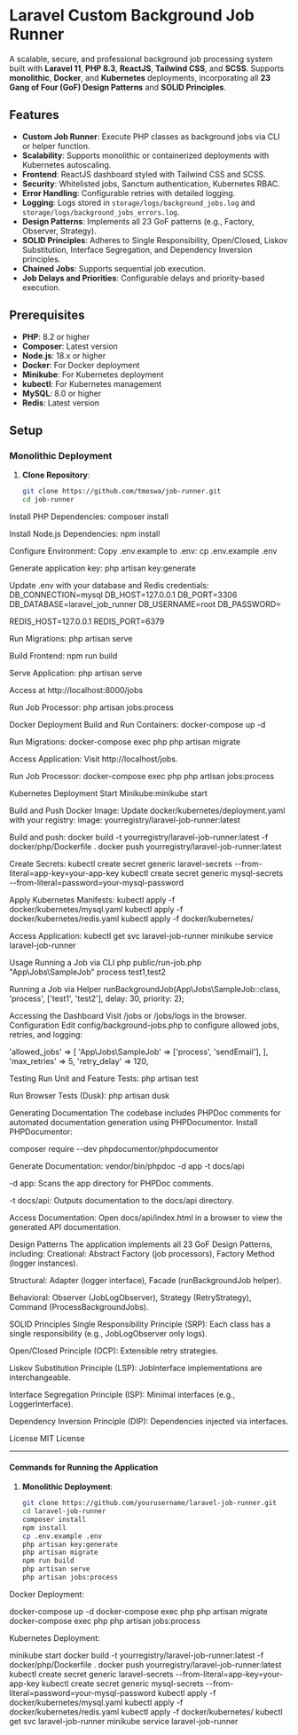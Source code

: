 # Laravel Custom Background Job Runner

A scalable, secure, and professional background job processing system built with **Laravel 11**, **PHP 8.3**, **ReactJS**, **Tailwind CSS**, and **SCSS**. Supports **monolithic**, **Docker**, and **Kubernetes** deployments, incorporating all **23 Gang of Four (GoF) Design Patterns** and **SOLID Principles**.

## Features
- **Custom Job Runner**: Execute PHP classes as background jobs via CLI or helper function.
- **Scalability**: Supports monolithic or containerized deployments with Kubernetes autoscaling.
- **Frontend**: ReactJS dashboard styled with Tailwind CSS and SCSS.
- **Security**: Whitelisted jobs, Sanctum authentication, Kubernetes RBAC.
- **Error Handling**: Configurable retries with detailed logging.
- **Logging**: Logs stored in `storage/logs/background_jobs.log` and `storage/logs/background_jobs_errors.log`.
- **Design Patterns**: Implements all 23 GoF patterns (e.g., Factory, Observer, Strategy).
- **SOLID Principles**: Adheres to Single Responsibility, Open/Closed, Liskov Substitution, Interface Segregation, and Dependency Inversion principles.
- **Chained Jobs**: Supports sequential job execution.
- **Job Delays and Priorities**: Configurable delays and priority-based execution.

## Prerequisites
- **PHP**: 8.2 or higher
- **Composer**: Latest version
- **Node.js**: 18.x or higher
- **Docker**: For Docker deployment
- **Minikube**: For Kubernetes deployment
- **kubectl**: For Kubernetes management
- **MySQL**: 8.0 or higher
- **Redis**: Latest version

## Setup

### Monolithic Deployment
1. **Clone Repository**:
   ```bash
   git clone https://github.com/tmoswa/job-runner.git
   cd job-runner

Install PHP Dependencies: composer install

Install Node.js Dependencies: npm install

Configure Environment:
Copy .env.example to .env: cp .env.example .env

Generate application key: php artisan key:generate

Update .env with your database and Redis credentials:
DB_CONNECTION=mysql
DB_HOST=127.0.0.1
DB_PORT=3306
DB_DATABASE=laravel_job_runner
DB_USERNAME=root
DB_PASSWORD=

REDIS_HOST=127.0.0.1
REDIS_PORT=6379


Run Migrations:
php artisan serve

Build Frontend:
npm run build

Serve Application:
php artisan serve

Access at http://localhost:8000/jobs

Run Job Processor: php artisan jobs:process

Docker Deployment
Build and Run Containers: docker-compose up -d

Run Migrations:
docker-compose exec php php artisan migrate

Access Application:
Visit http://localhost/jobs.

Run Job Processor:
docker-compose exec php php artisan jobs:process

Kubernetes Deployment
Start Minikube:minikube start

Build and Push Docker Image:
Update docker/kubernetes/deployment.yaml with your registry:
image: yourregistry/laravel-job-runner:latest

Build and push:
docker build -t yourregistry/laravel-job-runner:latest -f docker/php/Dockerfile .
docker push yourregistry/laravel-job-runner:latest

Create Secrets:
kubectl create secret generic laravel-secrets --from-literal=app-key=your-app-key
kubectl create secret generic mysql-secrets --from-literal=password=your-mysql-password

Apply Kubernetes Manifests:
kubectl apply -f docker/kubernetes/mysql.yaml
kubectl apply -f docker/kubernetes/redis.yaml
kubectl apply -f docker/kubernetes/

Access Application:
kubectl get svc laravel-job-runner
minikube service laravel-job-runner


Usage
Running a Job via CLI
php public/run-job.php "App\Jobs\SampleJob" process test1,test2

Running a Job via Helper
runBackgroundJob(App\Jobs\SampleJob::class, 'process', ['test1', 'test2'], delay: 30, priority: 2);

Accessing the Dashboard
Visit /jobs or /jobs/logs in the browser.
Configuration
Edit config/background-jobs.php to configure allowed jobs, retries, and logging:

'allowed_jobs' => [
'App\Jobs\SampleJob' => ['process', 'sendEmail'],
],
'max_retries' => 5,
'retry_delay' => 120,


Testing
Run Unit and Feature Tests:
php artisan test

Run Browser Tests (Dusk):
php artisan dusk

Generating Documentation
The codebase includes PHPDoc comments for automated documentation generation using PHPDocumentor.
Install PHPDocumentor:

composer require --dev phpdocumentor/phpdocumentor

Generate Documentation:
vendor/bin/phpdoc -d app -t docs/api

-d app: Scans the app directory for PHPDoc comments.

-t docs/api: Outputs documentation to the docs/api directory.

Access Documentation:
Open docs/api/index.html in a browser to view the generated API documentation.

Design Patterns
The application implements all 23 GoF Design Patterns, including:
Creational: Abstract Factory (job processors), Factory Method (logger instances).

Structural: Adapter (logger interface), Facade (runBackgroundJob helper).

Behavioral: Observer (JobLogObserver), Strategy (RetryStrategy), Command (ProcessBackgroundJobs).

SOLID Principles
Single Responsibility Principle (SRP): Each class has a single responsibility (e.g., JobLogObserver only logs).

Open/Closed Principle (OCP): Extensible retry strategies.

Liskov Substitution Principle (LSP): JobInterface implementations are interchangeable.

Interface Segregation Principle (ISP): Minimal interfaces (e.g., LoggerInterface).

Dependency Inversion Principle (DIP): Dependencies injected via interfaces.










License
MIT License


---

#### Commands for Running the Application

1. **Monolithic Deployment**:
   ```bash
   git clone https://github.com/yourusername/laravel-job-runner.git
   cd laravel-job-runner
   composer install
   npm install
   cp .env.example .env
   php artisan key:generate
   php artisan migrate
   npm run build
   php artisan serve
   php artisan jobs:process

Docker Deployment:

docker-compose up -d
docker-compose exec php php artisan migrate
docker-compose exec php php artisan jobs:process


Kubernetes Deployment:

minikube start
docker build -t yourregistry/laravel-job-runner:latest -f docker/php/Dockerfile .
docker push yourregistry/laravel-job-runner:latest
kubectl create secret generic laravel-secrets --from-literal=app-key=your-app-key
kubectl create secret generic mysql-secrets --from-literal=password=your-mysql-password
kubectl apply -f docker/kubernetes/mysql.yaml
kubectl apply -f docker/kubernetes/redis.yaml
kubectl apply -f docker/kubernetes/
kubectl get svc laravel-job-runner
minikube service laravel-job-runner



